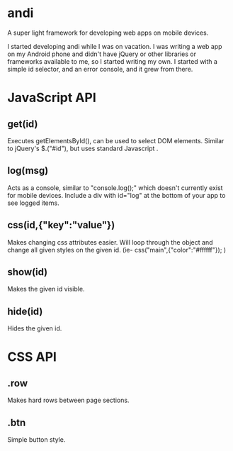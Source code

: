 andi
====

A super light framework for developing web apps on mobile devices.

I started developing andi while I was on vacation. I was writing a web app on my Android phone and didn't have jQuery or other libraries or frameworks available to me, so I started writing my own. I started with a simple id selector, and an error console, and it grew from there.

JavaScript API
====

get(id)
----
Executes getElementsById(), can be used to select DOM elements. Similar to jQuery's $.("#id"), but uses standard Javascript .

log(msg)
----
Acts as a console, similar to "console.log();" which doesn't currently exist for mobile devices. Include a div with id="log" at the bottom of your app to see logged items.

css(id,{"key":"value"})
----
Makes changing css attributes easier. Will loop through the object and change all given styles on the given id. (ie- css("main",{"color":"#ffffff"}); )

show(id)
----
Makes the given id visible.

hide(id)
----
Hides the given id.


CSS API
====

.row
----
Makes hard rows between page sections.

.btn
----
Simple button style.
